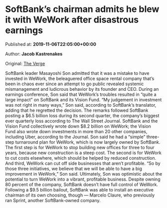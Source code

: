
# SoftBank’s chairman admits he blew it with WeWork after disastrous earnings

Published at: **2019-11-06T22:05:00+00:00**

Author: **Jacob Kastrenakes**

Original: [The Verge](https://www.theverge.com/2019/11/6/20951946/softbank-masayoshi-son-admits-wework-was-bad-judgement-q2-2019)

SoftBank leader Masayoshi Son admitted that it was a mistake to have invested in WeWork, the beleaguered office space rental company that’s been in chaos ever since an attempt to go public revealed systemic mismanagement and ludicrous behavior by its founder and CEO.
During an earnings conference, Son said that WeWork’s troubles resulted in “quite a large impact” on SoftBank and its Vision Fund. “My judgement in investment was not right in many ways,” Son said, according to SoftBank’s translator, adding that he regretted the decision.
The remarks followed SoftBank posting a $6.5 billion loss during its second quarter, the company’s biggest ever quarterly loss according to The Wall Street Journal. SoftBank and the Vision Fund collectively wrote down $8.2 billion on WeWork; the Vision Fund also wrote down investments in more than 20 other companies, including Uber, according to the Journal.
Son said he had a “simple” three-step turnaround plan for WeWork, which is now largely owned by SoftBank. The first step is for WeWork to stop building new offices for three to four years, because new construction is a steep cost. The second is for WeWork to cut costs elsewhere, which should be helped by reduced construction. And third, WeWork can cut off side businesses that aren’t profitable. “So by those three initiatives, we believe that we will be able to have a big improvement in WeWork,” Son said.
Ultimately, Son was optimistic about the potential to turn WeWork into a vibrant, profitable business. Despite owning 80 percent of the company, SoftBank doesn’t have full control of WeWork. Following a $9.5 billion bailout, SoftBank was able to install an executive chairman of its own choosing, though — Marcelo Claure, who previously ran Sprint, another SoftBank-owned company.
